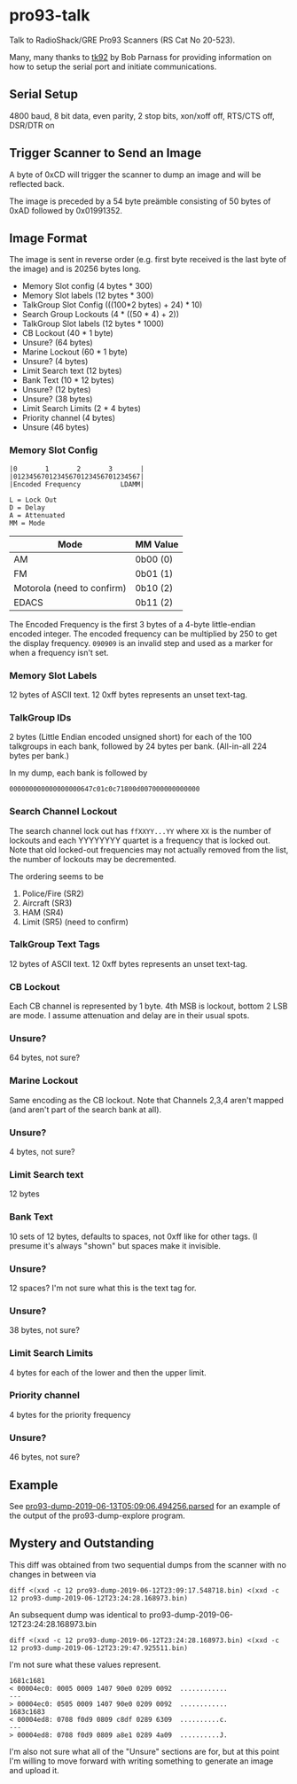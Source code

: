 # pro93-talk

Talk to RadioShack/GRE Pro93 Scanners (RS Cat No 20-523).

Many, many thanks to [tk92](http://parnass.com/tk92/index.html) by Bob Parnass
for providing information on how to setup the serial port and initiate
communications.

## Serial Setup

4800 baud, 8 bit data, even parity, 2 stop bits, xon/xoff off, RTS/CTS off, DSR/DTR on

## Trigger Scanner to Send an Image

A byte of 0xCD will trigger the scanner to dump an image and will be reflected
back.

The image is preceded by a 54 byte preämble consisting of 50 bytes of 0xAD
followed by 0x01991352.

## Image Format

The image is sent in reverse order (e.g. first byte received is the last byte
of the image) and is 20256 bytes long.

* Memory Slot config (4 bytes * 300)
* Memory Slot labels (12 bytes * 300)
* TalkGroup Slot Config (((100\*2 bytes) + 24) \* 10)
* Search Group Lockouts (4 \* ((50 \* 4) + 2))
* TalkGroup Slot labels (12 bytes \* 1000)
* CB Lockout (40 \* 1 byte)
* Unsure? (64 bytes)
* Marine Lockout (60 \* 1 byte)
* Unsure?  (4 bytes)
* Limit Search text (12 bytes)
* Bank Text (10 \* 12 bytes)
* Unsure? (12 bytes)
* Unsure? (38 bytes)
* Limit Search Limits (2 * 4 bytes)
* Priority channel (4 bytes)
* Unsure (46 bytes)

### Memory Slot Config

```
|0       1       2       3       |
|01234567012345670123456701234567|
|Encoded Frequency          LDAMM|

L = Lock Out
D = Delay
A = Attenuated
MM = Mode
```

| Mode | MM Value |
|------|----------|
| AM   | 0b00 (0) |
| FM   | 0b01 (1) |
| Motorola (need to confirm) | 0b10 (2) |
| EDACS | 0b11 (2) |

The Encoded Frequency is the first 3 bytes of a 4-byte little-endian encoded
integer. The encoded frequency can be multiplied by 250 to get the display
frequency. `090909` is an invalid step and used as a marker for when a
frequency isn't set.

### Memory Slot Labels

12 bytes of ASCII text. 12 0xff bytes represents an unset text-tag.

### TalkGroup IDs

2 bytes (Little Endian encoded unsigned short) for each of the 100 talkgroups
in each bank, followed by 24 bytes per bank. (All-in-all 224 bytes per bank.)

In my dump, each bank is followed by 

    000000000000000000647c01c0c71800d007000000000000

### Search Channel Lockout

The search channel lock out has `ffXXYY...YY` where `XX` is the number of
lockouts and each YYYYYYYY quartet is a frequency that is locked out. Note that
old locked-out frequencies may not actually removed from the list, the number
of lockouts may be decremented.

The ordering seems to be

1) Police/Fire (SR2)
2) Aircraft (SR3)
3) HAM (SR4)
4) Limit (SR5) (need to confirm)


### TalkGroup Text Tags

12 bytes of ASCII text. 12 0xff bytes represents an unset text-tag.

### CB Lockout

Each CB channel is represented by 1 byte. 4th MSB is lockout, bottom 2 LSB are
mode. I assume attenuation and delay are in their usual spots.

### Unsure?

64 bytes, not sure?

### Marine Lockout

Same encoding as the CB lockout.  Note that Channels 2,3,4 aren't mapped (and
aren't part of the search bank at all).

### Unsure?

4 bytes, not sure?

### Limit Search text

12 bytes

### Bank Text

10 sets of 12 bytes, defaults to spaces, not 0xff like for other tags. (I
presume it's always "shown" but spaces make it invisible.

### Unsure?

12 spaces? I'm not sure what this is the text tag for.

### Unsure?

38 bytes, not sure?

### Limit Search Limits

4 bytes for each of the lower and then the upper limit.

### Priority channel

4 bytes for the priority frequency

### Unsure?
46 bytes, not sure?

## Example

See
[pro93-dump-2019-06-13T05:09:06.494256.parsed](./pro93-dump-2019-06-13T05:09:06.494256.parsed)
for an example of the output of the pro93-dump-explore program.

## Mystery and Outstanding

This diff was obtained from two sequential dumps from the scanner with no changes in between via

    diff <(xxd -c 12 pro93-dump-2019-06-12T23:09:17.548718.bin) <(xxd -c 12 pro93-dump-2019-06-12T23:24:28.168973.bin)

An subsequent dump was identical to pro93-dump-2019-06-12T23:24:28.168973.bin

    diff <(xxd -c 12 pro93-dump-2019-06-12T23:24:28.168973.bin) <(xxd -c 12 pro93-dump-2019-06-12T23:29:47.925511.bin) 

I'm not sure what these values represent.

    1681c1681
    < 00004ec0: 0005 0009 1407 90e0 0209 0092  ............
    ---
    > 00004ec0: 0505 0009 1407 90e0 0209 0092  ............
    1683c1683
    < 00004ed8: 0708 f0d9 0809 c8df 0289 6309  ..........c.
    ---
    > 00004ed8: 0708 f0d9 0809 a8e1 0289 4a09  ..........J.

I'm also not sure what all of the "Unsure" sections are for, but at this point
I'm willing to move forward with writing something to generate an image and
upload it.
